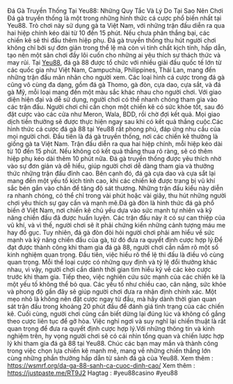 Đá Gà Truyền Thống Tại Yeu88: Những Quy Tắc Và Lý Do Tại Sao Nên Chơi
Đá gà truyền thống là một trong những hình thức cá cược phổ biến nhất tại Yeu88. Trò chơi này sử dụng gà ta Việt Nam, với những trận đấu diễn ra qua hai hiệp chính kéo dài từ 10 đến 15 phút. Nếu chưa phân thắng bại, các chiến kê sẽ thi đấu thêm hiệp phụ. Đá gà truyền thống thu hút người chơi không chỉ bởi sự đơn giản trong thể lệ mà còn vì tính chất kịch tính, hấp dẫn, tạo nên một sân chơi đầy lôi cuốn cho những ai yêu thích sự thách thức và may rủi.
Tại [Yeu88](https://wsmrf.org/), đá gà 88 được tổ chức với nhiều giải đấu quốc tế lớn từ các quốc gia như Việt Nam, Campuchia, Philippines, Thái Lan, mang đến những trận đấu mãn nhãn cho người xem. Các loại hình cá cược trong đá gà cũng vô cùng đa dạng, gồm đá gà Thomo, gà đòn, cựa dao, cựa sắt, và đá gà Mỹ, mỗi loại mang đến một màu sắc khác nhau cho người chơi. Với giao diện hiện đại và dễ sử dụng, người chơi có thể nhanh chóng tham gia vào các trận đấu. Người chơi chỉ cần chọn một chiến kê có sức khỏe tốt, sau đó đặt cược vào các cửa như Meron, Wala, BDD, rồi chờ đợi kết quả. Mọi giao dịch tiền thưởng sẽ được thực hiện ngay sau khi có kết quả thắng cuộc.Các hình thức cá cược đá gà 88 tại Yeu88 rất phong phú, đáp ứng nhu cầu của mọi người chơi. Đầu tiên là đá gà truyền thống, nơi các chiến kê thường là giống gà ta Việt Nam. Trận đấu diễn ra qua hai hiệp chính, mỗi hiệp kéo dài từ 10 đến 15 phút. Nếu không có kết quả thắng thua rõ ràng, sẽ có thêm hiệp phụ kéo dài thêm 10 phút nữa. Đá gà truyền thống được yêu thích nhờ vào sự đơn giản và dễ hiểu, giúp người chơi dễ dàng tham gia và thưởng thức những trận đấu đỉnh cao. Bên cạnh đó, đá gà cựa dao và cựa sắt lại mang đến một yếu tố kịch tính cao, khi các chiến kê được trang bị vũ khí sắc bén gắn vào chân để tăng độ sát thương. Những trận đấu kiểu này diễn ra nhanh chóng, có thể chỉ trong vài phút hoặc vài giây, thu hút những người chơi yêu thích sự gay cấn và mạnh mẽ.Đá gà đòn là hình thức đá gà phổ biến ở Việt Nam, nơi chiến kê chủ yếu dựa vào sức mạnh tự nhiên và kỹ năng chiến đấu đã được huấn luyện. Các trận đấu này ít có sự can thiệp của vũ khí, và vì thế, người chơi sẽ ít phải chứng kiến những cảnh tượng máu me hay đổ gục. Tuy nhiên, đá gà đòn đòi hỏi người chơi phải am hiểu về sức mạnh và kỹ năng chiến đấu của gà, từ đó đưa ra quyết định cược hợp lý.Để đạt được thành công khi tham gia đá gà 88, người chơi cần nắm rõ một số kinh nghiệm quan trọng. Đầu tiên, việc hiểu rõ thể lệ thi đấu là điều vô cùng quan trọng. Mỗi thể loại cược có những quy định và tỷ lệ đổi thưởng khác nhau, vì vậy, người chơi cần dành thời gian tìm hiểu kỹ về các kèo cược trước khi tham gia. Tiếp theo, việc nghiên cứu sức mạnh của các chiến kê là một yếu tố không thể bỏ qua. Các yếu tố như chiều cao, cân nặng, sức khỏe và phong độ gần đây sẽ giúp người chơi đưa ra nhận định chính xác. Một mẹo nhỏ là không nên đặt cược ngay từ đầu, mà hãy dành thời gian quan sát trận đấu trong khoảng 20 phút đầu để đánh giá tình trạng của các chiến kê. Cuối cùng, người chơi cũng cần biết dừng lại đúng lúc và không cố gắng theo cược liên tục để gỡ hòa. Việc nghỉ ngơi và suy nghĩ lại chiến thuật là rất quan trọng để đưa ra quyết định cược hợp lý.Với những thông tin và kinh nghiệm trên, hy vọng người chơi sẽ có cái nhìn tổng quan và chiến lược hợp lý khi tham gia đá gà 88 tại Yeu88. Chúc các bạn may mắn và thành công trong việc chọn lựa chiến kê mạnh mẽ, mang về những chiến thắng lớn cùng những phần thưởng hấp dẫn từ sảnh đá gà của Yeu88.
Xem thêm :  https://wsmrf.org/da-ga-88-sanh-ca-cuoc-dinh-cao/
Xem thêm  : https://justpaste.me/RT9J2
Hagtag : #yeu88casino  #yeu88

